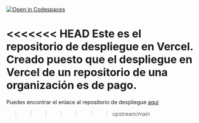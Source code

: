 [![Open in Codespaces](https://classroom.github.com/assets/launch-codespace-2972f46106e565e64193e422d61a12cf1da4916b45550586e14ef0a7c637dd04.svg)](https://classroom.github.com/open-in-codespaces?assignment_repo_id=16739194)

<<<<<<< HEAD
Este es el repositorio de despliegue en Vercel. Creado puesto que el despliegue en Vercel de un repositorio de una organización es de pago.
=======
Puedes encontrar el enlace al repositorio de despliegue [aquí](https://github.com/ALM-1000011/nextra-alejandro-melian-lemes-alu0101443126)
>>>>>>> upstream/main
